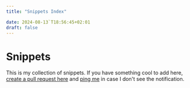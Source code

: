 ```yaml
---
title: "Snippets Index"

date: 2024-08-13`T18:56:45+02:01
draft: false
---
```

# Snippets

This is my collection of snippets. If you have something cool to add here, [create a pull request here](https://github.dev/edpichler/snippets.pichler.network/tree/master/content) and [ping me](https://pichler.network) in case I don't see the notification.